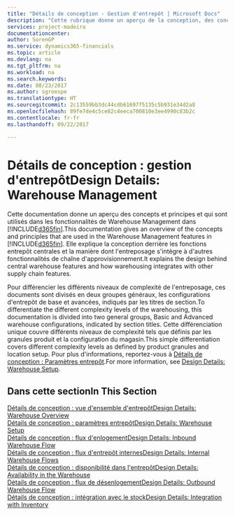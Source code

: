 ```yaml
---
title: "Détails de conception - Gestion d'entrepôt | Microsoft Docs"
description: "Cette rubrique donne un aperçu de la conception, des concepts et des principes associés aux fonctionnalités de gestion d'entrepôt dans [!INCLUDE[d365fin](includes/d365fin_md.md)]."
services: project-madeira
documentationcenter: 
author: SorenGP
ms.service: dynamics365-financials
ms.topic: article
ms.devlang: na
ms.tgt_pltfrm: na
ms.workload: na
ms.search.keywords: 
ms.date: 08/23/2017
ms.author: sgroespe
ms.translationtype: HT
ms.sourcegitcommit: 2c13559bb3dc44cdb61697f5135c5b931e34d2a8
ms.openlocfilehash: 89fe7de4c5ce82c4eeca700810e3ee4990c83b2c
ms.contentlocale: fr-fr
ms.lasthandoff: 09/22/2017

---
```

# <a name="design-details-warehouse-management"></a><span data-ttu-id="8a68e-103">Détails de conception : gestion d'entrepôt</span><span class="sxs-lookup"><span data-stu-id="8a68e-103">Design Details: Warehouse Management</span></span>
<span data-ttu-id="8a68e-104">Cette documentation donne un aperçu des concepts et principes et qui sont utilisés dans les fonctionnalités de Warehouse Management dans [!INCLUDE[d365fin](includes/d365fin_md.md)].</span><span class="sxs-lookup"><span data-stu-id="8a68e-104">This documentation gives an overview of the concepts and principles that are used in the Warehouse Management features in [!INCLUDE[d365fin](includes/d365fin_md.md)].</span></span> <span data-ttu-id="8a68e-105">Elle explique la conception derrière les fonctions entrepôt centrales et la manière dont l'entreposage s'intègre à d'autres fonctionnalités de chaîne d'approvisionnement.</span><span class="sxs-lookup"><span data-stu-id="8a68e-105">It explains the design behind central warehouse features and how warehousing integrates with other supply chain features.</span></span>  

<span data-ttu-id="8a68e-106">Pour différencier les différents niveaux de complexité de l'entreposage, ces documents sont divisés en deux groupes généraux, les configurations d'entrepôt de base et avancées, indiqués par les titres de section.</span><span class="sxs-lookup"><span data-stu-id="8a68e-106">To differentiate the different complexity levels of the warehousing, this documentation is divided into two general groups, Basic and Advanced warehouse configurations, indicated by section titles.</span></span> <span data-ttu-id="8a68e-107">Cette différenciation unique couvre différents niveaux de complexité tels que définis par les granules produit et la configuration du magasin.</span><span class="sxs-lookup"><span data-stu-id="8a68e-107">This simple differentiation covers different complexity levels as defined by product granules and location setup.</span></span> <span data-ttu-id="8a68e-108">Pour plus d'informations, reportez\-vous à [Détails de conception : Paramètres entrepôt](design-details-warehouse-setup.md).</span><span class="sxs-lookup"><span data-stu-id="8a68e-108">For more information, see [Design Details: Warehouse Setup](design-details-warehouse-setup.md).</span></span>  

## <a name="in-this-section"></a><span data-ttu-id="8a68e-109">Dans cette section</span><span class="sxs-lookup"><span data-stu-id="8a68e-109">In This Section</span></span>  
[<span data-ttu-id="8a68e-110">Détails de conception : vue d'ensemble d'entrepôt</span><span class="sxs-lookup"><span data-stu-id="8a68e-110">Design Details: Warehouse Overview</span></span>](design-details-warehouse-overview.md)  
[<span data-ttu-id="8a68e-111">Détails de conception : paramètres entrepôt</span><span class="sxs-lookup"><span data-stu-id="8a68e-111">Design Details: Warehouse Setup</span></span>](design-details-warehouse-setup.md)  
[<span data-ttu-id="8a68e-112">Détails de conception : flux d'enlogement</span><span class="sxs-lookup"><span data-stu-id="8a68e-112">Design Details: Inbound Warehouse Flow</span></span>](design-details-inbound-warehouse-flow.md)  
[<span data-ttu-id="8a68e-113">Détails de conception : flux d'entrepôt internes</span><span class="sxs-lookup"><span data-stu-id="8a68e-113">Design Details: Internal Warehouse Flows</span></span>](design-details-internal-warehouse-flows.md)  
[<span data-ttu-id="8a68e-114">Détails de conception : disponibilité dans l'entrepôt</span><span class="sxs-lookup"><span data-stu-id="8a68e-114">Design Details: Availability in the Warehouse</span></span>](design-details-availability-in-the-warehouse.md)  
[<span data-ttu-id="8a68e-115">Détails de conception : flux de désenlogement</span><span class="sxs-lookup"><span data-stu-id="8a68e-115">Design Details: Outbound Warehouse Flow</span></span>](design-details-outbound-warehouse-flow.md)  
[<span data-ttu-id="8a68e-116">Détails de conception : intégration avec le stock</span><span class="sxs-lookup"><span data-stu-id="8a68e-116">Design Details: Integration with Inventory</span></span>](design-details-integration-with-inventory.md)

